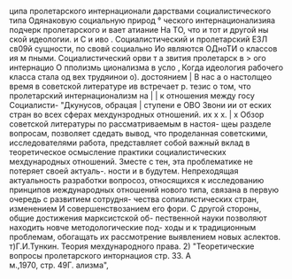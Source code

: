 ципа пролетарского интернационали
дарствами социалистического типа
Одянаковую социальную природ °
ческого интернационализияа  подчерк пролетарского и
вает
атиание На ТО, что и тот и другой ны
ской идеологии. и С
и иво . Социалистический и пролетарский
ЕЗЛ св09й сущности, по свовй социально Ио
являются ОДноТИ о классов
ия м пными. Социалистический орви
т а звития пролетарск в >
ого интернацио
О пполизмь ционализма в усло
‚ Когда идеология рабочего класса стала од
вех трудяинои о). достоянием |
В нас
а о настолщео время в советской литературе ив встречает
р. тезис о том, что пролетарский интернационализм на
|
|
к отношения между госу
Социалисти-
"Дкунусов, обрацая |
ступени е
ОВО Звони ии от
еских стран во всех сферах
мехдунзродных отношений. их
х х. |
х
Обзор советской литературы по рассматриваемым в настоя-
щеы разделе вопросам, позволяет сдедать вывод, что проделанная
советскими, исследователями работа, представляет собой важный
вклад в теоретическое осмысление практики социалистических
мехдународных отношений.
Зместе с тен, эта проблематике не потеряет своей актуаль-.
ности и в будутем. Непреходящая актуальность разработки вопросоз,
относящихся к исследованию принципов иеждународных отношений
нового типа, связана в первую очередь с развитием сотрудня-
чества сопиалистических стран, изменением И совершенствозанием
его фори. С другой стороны, общие достижения марксистской об-
пественной науки позволяют находить новче методологические под-
ходы и к традиционным проблемам, обогащать их рассмотрение
выявлением новых аслектов.
т)Г.И.Тункин. Теория мехдународного права.
2) "Теоретические вопросы пролетарского инторнациоя
стр. 33.
А
\
м.,1970, стр. 49Г.
ализма",
